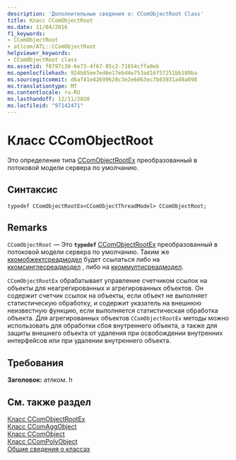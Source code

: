 ```yaml
---
description: 'Дополнительные сведения о: CComObjectRoot Class'
title: Класс CComObjectRoot
ms.date: 11/04/2016
f1_keywords:
- CComObjectRoot
- atlcom/ATL::CComObjectRoot
helpviewer_keywords:
- CComObjectRoot class
ms.assetid: f8797c38-6e73-4f67-85c2-71654cffa8eb
ms.openlocfilehash: 924b85ee7ed6e17eb44e753ad16f57251bb189ba
ms.sourcegitcommit: d6af41e42699628c3e2e6063ec7b03931a49a098
ms.translationtype: MT
ms.contentlocale: ru-RU
ms.lasthandoff: 12/11/2020
ms.locfileid: "97142471"
---
```

# <a name="ccomobjectroot-class"></a>Класс CComObjectRoot

Это определение типа [CComObjectRootEx](../../atl/reference/ccomobjectrootex-class.md) преобразованный в потоковой модели сервера по умолчанию.

## <a name="syntax"></a>Синтаксис

```
typedef CComObjectRootEx<CComObjectThreadModel> CComObjectRoot;
```

## <a name="remarks"></a>Remarks

`CComObjectRoot` — Это **`typedef`** [CComObjectRootEx](../../atl/reference/ccomobjectrootex-class.md) преобразованный в потоковой модели сервера по умолчанию. Таким же [ккомобжектсреадмодел](atl-typedefs.md#ccomobjectthreadmodel) будет ссылаться либо на [ккомсинглесреадмодел](../../atl/reference/ccomsinglethreadmodel-class.md) , либо на [ккоммултисреадмодел](../../atl/reference/ccommultithreadmodel-class.md).

`CComObjectRootEx` обрабатывает управление счетчиком ссылок на объекты для неагрегированных и агрегированных объектов. Он содержит счетчик ссылок на объекты, если объект не выполняет статистическую обработку, и содержит указатель на внешнюю неизвестную функцию, если выполняется статистическая обработка объекта. Для агрегированных объектов `CComObjectRootEx` методы можно использовать для обработки сбоя внутреннего объекта, а также для защиты внешнего объекта от удаления при освобождении внутренних интерфейсов или при удалении внутреннего объекта.

## <a name="requirements"></a>Требования

**Заголовок:** атлком. h

## <a name="see-also"></a>См. также раздел

[Класс CComObjectRootEx](../../atl/reference/ccomobjectrootex-class.md)<br/>
[Класс CComAggObject](../../atl/reference/ccomaggobject-class.md)<br/>
[Класс CComObject](../../atl/reference/ccomobject-class.md)<br/>
[Класс CComPolyObject](../../atl/reference/ccompolyobject-class.md)<br/>
[Общие сведения о классах](../../atl/atl-class-overview.md)

